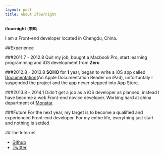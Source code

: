 ```yaml
---
layout: post
title: About ifournight
---
```


**ifournight** <small>(**宋辉**)</small>.

I am a Front-end developer located in Chengdu, China. 

##Experience

###2011.7 - 2012.8
Quit my job, bought a Macbook Pro, start learning programming and iOS development from **Zero**

###2012.8 - 2013.8
**SOHO** for **1** year, began to write a iOS app called [Documentation](https://github.com/ifournight/Documentation)(An Apple Documentation Reader on iPad), unfortuntaly I suspended the project and the app never stepped into App Store.

###2013.8 - 2014.1
Didn't get a job as a iOS developer as planned, instead I have become a web Front-end novice developer. Working hard at china department of [Monstar](http://monstar-lab.com/).

###Future
For the next year, my target is to become a qualified and experienced Front-end developer.
For my entire life, everything just start and nothing is settled.

##The Internet

- [Github](https://github.com/ifournight/)
- [Twitter](https://twitter.com/ifournight)

